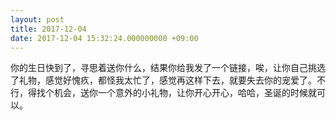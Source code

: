 ```yaml
---
layout: post
title: 2017-12-04
date: 2017-12-04 15:32:24.000000000 +09:00
---
```


你的生日快到了，寻思着送你什么，结果你给我发了一个链接，唉，让你自己挑选了礼物，感觉好愧疚，都怪我太忙了，感觉再这样下去，就要失去你的宠爱了。不行，得找个机会，送你一个意外的小礼物，让你开心开心，哈哈，圣诞的时候就可以。
